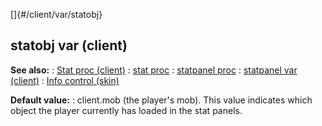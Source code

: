 []{#/client/var/statobj}
## statobj var (client)
**See also:**
:   [Stat proc (client)](#/client/proc/Stat)
:   [stat proc](#/proc/stat)
:   [statpanel proc](#/proc/statpanel)
:   [statpanel var (client)](#/client/var/statpanel)
:   [Info control (skin)](#/%7Bskin%7D/control/info)
<!-- -->
**Default value:**
:   client.mob (the player\'s mob).
This value indicates which object the player currently has loaded in the
stat panels.